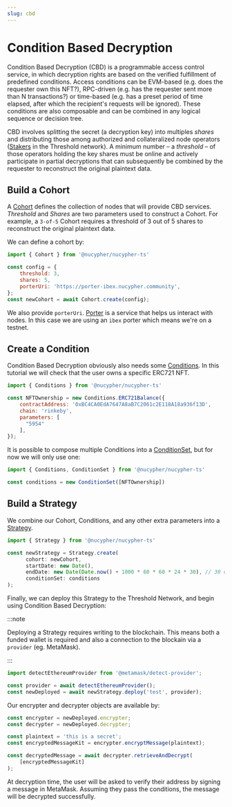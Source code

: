 ```yaml
---
slug: cbd
---
```


# Condition Based Decryption

Condition Based Decryption (CBD) is a programmable access control service, in which decryption rights are based on the verified fulfillment of predefined conditions.
Access conditions can be EVM-based (e.g. does the requester own this NFT?), RPC-driven (e.g. has the requester sent more than N transactions?) or time-based (e.g. has a preset period of time elapsed, after which the recipient's requests will be ignored).
These conditions are also composable and can be combined in any logical sequence or decision tree.  

CBD involves splitting the secret (a decryption key) into multiples _shares_ and distributing those among authorized and collateralized node operators ([Stakers](https://threshold.network/earn/staker) in the Threshold network).
A minimum number – a _threshold_ – of those operators holding the key shares must be online and actively participate in partial decryptions that can subsequently be combined by the requester to reconstruct the original plaintext data.

## Build a Cohort
A [Cohort](./cohort) defines the collection of nodes that will provide CBD services.
_Threshold_ and _Shares_ are two parameters used to construct a Cohort.
For example, a `3-of-5` Cohort requires a threshold of 3 out of 5 shares to reconstruct the original plaintext data.

We can define a cohort by:

```js
import { Cohort } from '@nucypher/nucypher-ts'

const config = {
    threshold: 3,
    shares: 5,
    porterUri: 'https://porter-ibex.nucypher.community',
};
const newCohort = await Cohort.create(config);
```

We also provide `porterUri`.
[Porter](./Glossary.md#porter) is a service that helps us interact with nodes.
In this case we are using an `ibex` porter which means we're on a testnet.

## Create a Condition

Condition Based Decryption obviously also needs some [Conditions](./conditions).
In this tutorial we will check that the user owns a specific ERC721 NFT.

```js
import { Conditions } from '@nucypher/nucypher-ts'

const NFTOwnership = new Conditions.ERC721Balance({
    contractAddress: '0xBC4CA0EdA7647A8aB7C2061c2E118A18a936f13D',
    chain: 'rinkeby',
    parameters: [
      "5954"
    ],
});
```
It is possible to compose multiple Conditions into a [ConditionSet](./condition_set), but for now we will only use one:

```js
import { Conditions, ConditionSet } from '@nucypher/nucypher-ts'

const conditions = new ConditionSet([NFTOwnership])
```

## Build a Strategy

We combine our Cohort, Conditions, and any other extra parameters into a [Strategy](./strategy).

```js
import { Strategy } from '@nucypher/nucypher-ts'

const newStrategy = Strategy.create(
      cohort: newCohort,
      startDate: new Date(),
      endDate: new Date(Date.now() + 1000 * 60 * 60 * 24 * 30), // 30 days
      conditionSet: conditions
);
```

Finally, we can deploy this Strategy to the Threshold Network, and begin using Condition Based Decryption:

:::note

Deploying a Strategy requires writing to the blockchain.
This means both a funded wallet is required and also a connection to the blockain via a `provider` (eg. MetaMask).

:::

```js
import detectEthereumProvider from '@metamask/detect-provider';

const provider = await detectEthereumProvider();
const newDeployed = await newStrategy.deploy('test', provider);
```

Our encrypter and decrypter objects are available by:

```js
const encrypter = newDeployed.encrypter;
const decrypter = newDeployed.decrypter;

const plaintext = 'this is a secret';
const encryptedMessageKit = encrypter.encryptMessage(plaintext);

const decryptedMessage = await decrypter.retrieveAndDecrypt(
    [encryptedMessageKit]
);
```

At decryption time, the user will be asked to verify their address by signing a message in MetaMask.
Assuming they pass the conditions, the message will be decrypted successfully.